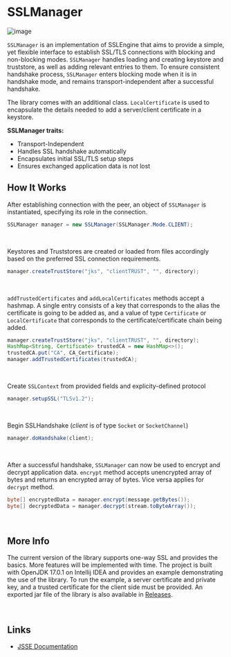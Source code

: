 # SSLManager 
![image](https://img.shields.io/badge/Project%20State-Active-brightgreen)

`SSLManager` is an implementation of SSLEngine that aims to provide a simple, yet flexible interface to establish SSL/TLS connections with blocking and non-blocking modes. `SSLManager` handles loading and creating keystore and truststore, as well as adding relevant entries to them. To ensure consistent handshake process, `SSLManager` enters blocking mode when it is in handshake mode, and remains transport-independent after a successful handshake.

The library comes with an additional class. `LocalCertificate` is used to encapsulate the details needed to add a server/client certificate in a keystore.

**SSLManager traits:**
- Transport-Independent
- Handles SSL handshake automatically
- Encapsulates initial SSL/TLS setup steps
- Ensures exchanged application data is not lost

## How It Works

After establishing connection with the peer, an object of `SSLManager` is instantiated, specifying its role in the connection.
```java 
SSLManager manager = new SSLManager(SSLManager.Mode.CLIENT);
```

<br/>

Keystores and Truststores are created or loaded from files accordingly based on the preferred SSL connection requirements.
```java
manager.createTrustStore("jks", "clientTRUST", "", directory);
```

<br/>

`addTrustedCertificates` and `addLocalCertificates` methods accept a hashmap. A single entry consists of a key that corresponds to the alias the certificate is going to be added as, and a value of type `Certificate` or `LocalCertificate` that corresponds to the certificate/certificate chain being added.
```java
manager.createTrustStore("jks", "clientTRUST", "", directory);
HashMap<String, Certificate> trustedCA = new HashMap<>();
trustedCA.put("CA", CA_Certificate);
manager.addTrustedCertificates(trustedCA);
```


<br/>

Create `SSLContext` from provided fields and explicity-defined protocol
```java
manager.setupSSL("TLSv1.2");
```


<br/>

Begin SSLHandshake (*client* is of type `Socket` or `SocketChannel`)
```java
manager.doHandshake(client);
```

<br/>

After a successful handshake, `SSLManager` can now be used to encrypt and decrypt application data. `encrypt` method accepts unencrypted array of bytes and returns an encrypted array of bytes. Vice versa applies for `decrypt` method.
```java
byte[] encryptedData = manager.encrypt(message.getBytes());
byte[] decryptedData = manager.decrypt(stream.toByteArray());
```

<br/>

## More Info 

The current version of the library supports one-way SSL and provides the basics. More features will be implemented with time. The project is built with OpenJDK 17.0.1 on Intellij IDEA and provides an example demonstrating the use of the library. To run the example, a server certificate and private key, and a trusted certificate for the client side must be provided. An exported jar file of the library is also available in
[Releases](https://github.com/Wakatem/SSLManager/releases/tag/v1.0.0).

<br/>

## Links 

- [JSSE Documentation](https://docs.oracle.com/javase/8/docs/technotes/guides/security/jsse/JSSERefGuide.html)  

